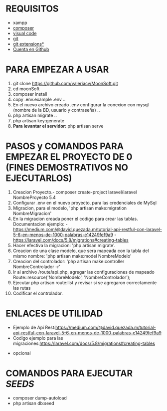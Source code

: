 REQUISITOS
==============
- xampp 
- [composer](https://getcomposer.org/download/)
- [visual code](https://code.visualstudio.com/download)
- [git](https://git-scm.com/downloads)
- [git extensions*](https://sourceforge.net/projects/gitextensions/)
- [Cuenta en Github](https://github.com/join?source=header-home)

PARA EMPEZAR A USAR
==================
1. git clone https://github.com/valeriacy/MoonSoft.git
2. cd moonSoft
3. composer install
4. copy .env.example .env ..
5. En el nuevo archivo creado .env configurar la conexion con mysql (nombre de la BD, usuario y contraseña) ..
6. php artisan migrate ..
7. php artisan key:generate
8. **Para levantar el servidor:** php artisan serve

PASOS y COMANDOS PARA EMPEZAR EL PROYECTO DE 0 (FINES DEMOSTRATIVOS NO EJECUTARLOS)
==================
1. Creacion Proyecto.- composer create-project laravel/laravel NombreProyecto 5.4
2. Configurar .env en el nuevo proyecto, para las credenciales de MySql
3. Migracion, para el modelo, 'php artisan make:migration NombreMigracion'
4. En la migracion creada poner el codigo para crear las tablas. Documentacion ejemplo:
	-https://medium.com/@david.quezada.m/tutorial-api-restful-con-laravel-5-6-en-menos-de-1000-palabras-e14249fef9a9
	-https://laravel.com/docs/5.8/migrations#creating-tables
5. Hacer efectiva la migracion: 'php artisan migrate'.
6. Creacion de una clase modelo, que sera mapeada con la tabla del mismo nombre: 'php artisan make:model NombreModelo'
7. Creacion del controlador: 'php artisan make:controller NombreControlador -r'
8. Ir al archivo /route/api.php, agregar las configuraciones de mapeado
	Route::resource('NombreModelo', 'NombreControlador');
9. Ejecutar php artisan route:list y revisar si se agregaron correctamente las rutas
10. Codificar el controlador.

ENLACES DE UTILIDAD
=============
- Ejemplo de Api Rest:https://medium.com/@david.quezada.m/tutorial-api-restful-con-laravel-5-6-en-menos-de-1000-palabras-e14249fef9a9
- Codigo ejemplo para las migraciones:https://laravel.com/docs/5.8/migrations#creating-tables

* opcional

COMANDOS PARA EJECUTAR *SEEDS*
=============

- composer dump-autoload
- php artisan db:seed